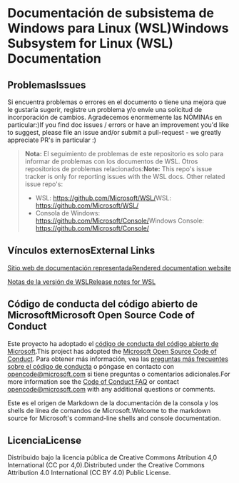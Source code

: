# <a name="windows-subsystem-for-linux-wsl-documentation"></a><span data-ttu-id="7a33a-101">Documentación de subsistema de Windows para Linux (WSL)</span><span class="sxs-lookup"><span data-stu-id="7a33a-101">Windows Subsystem for Linux (WSL) Documentation</span></span>

## <a name="issues"></a><span data-ttu-id="7a33a-102">Problemas</span><span class="sxs-lookup"><span data-stu-id="7a33a-102">Issues</span></span>
<span data-ttu-id="7a33a-103">Si encuentra problemas o errores en el documento o tiene una mejora que le gustaría sugerir, registre un problema y/o envíe una solicitud de incorporación de cambios. Agradecemos enormemente las NÓMINAs en particular:)</span><span class="sxs-lookup"><span data-stu-id="7a33a-103">If you find doc issues / errors or have an improvement you'd like to suggest, please file an issue and/or submit a pull-request - we greatly appreciate PR's in particular :)</span></span>

> <span data-ttu-id="7a33a-104">**Nota:** El seguimiento de problemas de este repositorio es solo para informar de problemas con los documentos de WSL. Otros repositorios de problemas relacionados:</span><span class="sxs-lookup"><span data-stu-id="7a33a-104">**Note:** This repo's issue tracker is only for reporting issues with the WSL docs. Other related issue repo's:</span></span>
> * <span data-ttu-id="7a33a-105">WSL: https://github.com/Microsoft/WSL/</span><span class="sxs-lookup"><span data-stu-id="7a33a-105">WSL: https://github.com/Microsoft/WSL/</span></span>
> * <span data-ttu-id="7a33a-106">Consola de Windows: https://github.com/Microsoft/Console/</span><span class="sxs-lookup"><span data-stu-id="7a33a-106">Windows Console: https://github.com/Microsoft/Console/</span></span>

## <a name="external-links"></a><span data-ttu-id="7a33a-107">Vínculos externos</span><span class="sxs-lookup"><span data-stu-id="7a33a-107">External Links</span></span>

[<span data-ttu-id="7a33a-108">Sitio web de documentación representada</span><span class="sxs-lookup"><span data-stu-id="7a33a-108">Rendered documentation website</span></span>](https://docs.microsoft.com/windows/wsl/) 

[<span data-ttu-id="7a33a-109">Notas de la versión de WSL</span><span class="sxs-lookup"><span data-stu-id="7a33a-109">Release notes for WSL</span></span>](https://docs.microsoft.com/en-us/windows/wsl/release-notes)

## <a name="microsoft-open-source-code-of-conduct"></a><span data-ttu-id="7a33a-110">Código de conducta del código abierto de Microsoft</span><span class="sxs-lookup"><span data-stu-id="7a33a-110">Microsoft Open Source Code of Conduct</span></span>

<span data-ttu-id="7a33a-111">Este proyecto ha adoptado el [código de conducta del código abierto de Microsoft](https://opensource.microsoft.com/codeofconduct/).</span><span class="sxs-lookup"><span data-stu-id="7a33a-111">This project has adopted the [Microsoft Open Source Code of Conduct](https://opensource.microsoft.com/codeofconduct/).</span></span>
<span data-ttu-id="7a33a-112">Para obtener más información, vea las [preguntas más frecuentes sobre el código de conducta](https://opensource.microsoft.com/codeofconduct/faq/) o póngase en contacto con [opencode@microsoft.com](mailto:opencode@microsoft.com) si tiene preguntas o comentarios adicionales.</span><span class="sxs-lookup"><span data-stu-id="7a33a-112">For more information see the [Code of Conduct FAQ](https://opensource.microsoft.com/codeofconduct/faq/) or contact [opencode@microsoft.com](mailto:opencode@microsoft.com) with any additional questions or comments.</span></span>

<span data-ttu-id="7a33a-113">Este es el origen de Markdown de la documentación de la consola y los shells de línea de comandos de Microsoft.</span><span class="sxs-lookup"><span data-stu-id="7a33a-113">Welcome to the markdown source for Microsoft's command-line shells and console documentation.</span></span>

## <a name="license"></a><span data-ttu-id="7a33a-114">Licencia</span><span class="sxs-lookup"><span data-stu-id="7a33a-114">License</span></span>
<span data-ttu-id="7a33a-115">Distribuido bajo la licencia pública de Creative Commons Atribution 4,0 International (CC por 4,0).</span><span class="sxs-lookup"><span data-stu-id="7a33a-115">Distributed under the Creative Commons Attribution 4.0 International (CC BY 4.0) Public License.</span></span>
